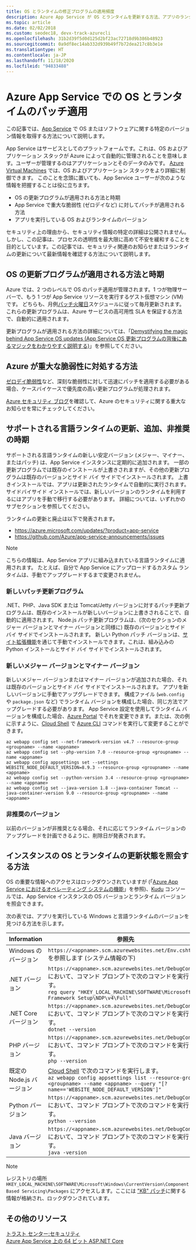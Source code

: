 ```yaml
---
title: OS とランタイムの修正プログラムの適用頻度
description: Azure App Service が OS とランタイムを更新する方法、アプリのランタイムと修正プログラムのレベル、および更新プログラムのお知らせを取得する方法について説明します。
ms.topic: article
ms.date: 02/02/2018
ms.custom: seodec18, devx-track-azurecli
ms.openlocfilehash: 31b2d39f5d0d125d2bf23ac72718d9b386b48923
ms.sourcegitcommit: 0a9df8ec14ab332d939b49f7b72dea217c8b3e1e
ms.translationtype: HT
ms.contentlocale: ja-JP
ms.lasthandoff: 11/18/2020
ms.locfileid: "94833488"
---
```

# <a name="os-and-runtime-patching-in-azure-app-service"></a>Azure App Service での OS とランタイムのパッチ適用

この記事では、[App Service](overview.md) で OS またはソフトウェアに関する特定のバージョン情報を取得する方法について説明します。 

App Service はサービスとしてのプラットフォームです。これは、OS およびアプリケーション スタックが Azure によって自動的に管理されることを意味します。ユーザーが管理するのはアプリケーションとそのデータのみです。 [Azure Virtual Machines](../virtual-machines/index.yml) では、OS およびアプリケーション スタックをより詳細に制御できます。 このことを念頭に置いても、App Service ユーザーが次のような情報を把握することは役に立ちます。

-   OS の更新プログラムが適用される方法と時期
-   App Service で重大な脆弱性 (ゼロデイなど) に対してパッチが適用される方法
-   アプリを実行している OS およびランタイムのバージョン

セキュリティ上の理由から、セキュリティ情報の特定の詳細は公開されません。 しかし、この記事は、プロセスの透明性を最大限に高めて不安を緩和することを目的としています。この記事では、セキュリティ関連のお知らせまたはランタイムの更新について最新情報を確認する方法について説明します。

## <a name="how-and-when-are-os-updates-applied"></a>OS の更新プログラムが適用される方法と時期

Azure では、2 つのレベルで OS のパッチ適用が管理されます。1 つが物理サーバーで、もう 1 つが App Service リソースを実行するゲスト仮想マシン (VM) です。 どちらも、月例[パッチ火曜日](/security-updates/)スケジュールに従って毎月更新されます。 これらの更新プログラムは、Azure サービスの高可用性 SLA を保証する方法で、自動的に適用されます。 

更新プログラムが適用される方法の詳細については、「[Demystifying the magic behind App Service OS updates (App Service OS 更新プログラムの背後にあるマジックをわかりやすく説明する)](https://azure.github.io/AppService/2018/01/18/Demystifying-the-magic-behind-App-Service-OS-updates.html)」を参照してください。

## <a name="how-does-azure-deal-with-significant-vulnerabilities"></a>Azure が重大な脆弱性に対処する方法

[ゼロデイ脆弱性](https://wikipedia.org/wiki/Zero-day_(computing))など、深刻な脆弱性に対して迅速にパッチを適用する必要がある場合、ケースバイケースで優先度の高い更新プログラムが処理されます。

[Azure セキュリティ ブログ](https://azure.microsoft.com/blog/topics/security/)を確認して、Azure のセキュリティに関する重大なお知らせを常にチェックしてください。 

## <a name="when-are-supported-language-runtimes-updated-added-or-deprecated"></a>サポートされる言語ランタイムの更新、追加、非推奨の時期

サポートされる言語ランタイムの新しい安定バージョン (メジャー、マイナー、またはパッチ) は、App Service インスタンスに定期的に追加されます。 一部の更新プログラムでは既存のインストールが上書きされますが、その他の更新プログラムは既存のバージョンとサイド バイ サイドでインストールされます。 上書きインストールでは、アプリは更新されたランタイムで自動的に実行されます。 サイドバイサイド インストールでは、新しいバージョンのランタイムを利用するにはアプリを手動で移行する必要があります。 詳細については、いずれかのサブセクションを参照してください。

ランタイムの更新と廃止は以下で発表されます。

- https://azure.microsoft.com/updates/?product=app-service 
- https://github.com/Azure/app-service-announcements/issues

> [!NOTE] 
> こちらの情報は、App Service アプリに組み込まれている言語ランタイムに適用されます。 たとえば、自分で App Service にアップロードするカスタム ランタイムは、手動でアップグレードするまで変更されません。
>
>

### <a name="new-patch-updates"></a>新しいパッチ更新プログラム

.NET、PHP、Java SDK または Tomcat/Jetty バージョンに対するパッチ更新プログラムは、既存のインストールが新しいバージョンに上書きされることで、自動的に適用されます。 Node.js パッチ更新プログラムは、(次のセクションのメジャー バージョンとマイナー バージョンと同様に) 既存のバージョンとサイド バイ サイドでインストールされます。 新しい Python パッチ バージョンは、[サイト拡張機能](https://azure.microsoft.com/blog/azure-web-sites-extensions/)を通じて手動でインストールできます。これは、組み込みの Python インストールとサイド バイ サイドでインストールされます。

### <a name="new-major-and-minor-versions"></a>新しいメジャー バージョンとマイナー バージョン

新しいメジャー バージョンまたはマイナー バージョンが追加された場合、それは既存のバージョンとサイド バイ サイドでインストールされます。 アプリを新しいバージョンに手動でアップグレードできます。 構成ファイル (`web.config` や `package.json` など) でランタイム バージョンを構成した場合、同じ方法でアップグレードする必要があります。 App Service 設定を使用してランタイム バージョンを構成した場合、[Azure Portal](https://portal.azure.com) でそれを変更できます。または、次の例に示すように、[Cloud Shell](../cloud-shell/overview.md) で [Azure CLI](/cli/azure/get-started-with-azure-cli) コマンドを実行して変更することができます。

```azurecli-interactive
az webapp config set --net-framework-version v4.7 --resource-group <groupname> --name <appname>
az webapp config set --php-version 7.0 --resource-group <groupname> --name <appname>
az webapp config appsettings set --settings WEBSITE_NODE_DEFAULT_VERSION=8.9.3 --resource-group <groupname> --name <appname>
az webapp config set --python-version 3.4 --resource-group <groupname> --name <appname>
az webapp config set --java-version 1.8 --java-container Tomcat --java-container-version 9.0 --resource-group <groupname> --name <appname>
```

### <a name="deprecated-versions"></a>非推奨のバージョン  

以前のバージョンが非推奨となる場合、それに応じてランタイム バージョンのアップグレードを計画できるように、削除日が発表されます。 

## <a name="how-can-i-query-os-and-runtime-update-status-on-my-instances"></a>インスタンスの OS とランタイムの更新状態を照会する方法  

OS の重要な情報へのアクセスはロックダウンされていますが (「[Azure App Service におけるオペレーティング システムの機能](operating-system-functionality.md)」を参照)、[Kudu](https://github.com/projectkudu/kudu/wiki/Kudu-console) コンソールでは、App Service インスタンスの OS バージョンとランタイム バージョンを照会できます。 

次の表では、アプリを実行している Windows と言語ランタイムのバージョンを見つける方法を示します。

| Information | 参照先 | 
|-|-|
| Windows のバージョン | `https://<appname>.scm.azurewebsites.net/Env.cshtml` を参照します (システム情報の下) |
| .NET バージョン | `https://<appname>.scm.azurewebsites.net/DebugConsole` において、コマンド プロンプトで次のコマンドを実行します。 <br>`reg query "HKEY_LOCAL_MACHINE\SOFTWARE\Microsoft\NET Framework Setup\NDP\v4\Full"` |
| .NET Core バージョン | `https://<appname>.scm.azurewebsites.net/DebugConsole` において、コマンド プロンプトで次のコマンドを実行します。 <br> `dotnet --version` |
| PHP バージョン | `https://<appname>.scm.azurewebsites.net/DebugConsole` において、コマンド プロンプトで次のコマンドを実行します。 <br> `php --version` |
| 既定の Node.js バージョン | [Cloud Shell](../cloud-shell/overview.md) で次のコマンドを実行します。 <br> `az webapp config appsettings list --resource-group <groupname> --name <appname> --query "[?name=='WEBSITE_NODE_DEFAULT_VERSION']"` |
| Python バージョン | `https://<appname>.scm.azurewebsites.net/DebugConsole` において、コマンド プロンプトで次のコマンドを実行します。 <br> `python --version` |  
| Java バージョン | `https://<appname>.scm.azurewebsites.net/DebugConsole` において、コマンド プロンプトで次のコマンドを実行します。 <br> `java -version` |  

> [!NOTE]  
> レジストリの場所 `HKEY_LOCAL_MACHINE\SOFTWARE\Microsoft\Windows\CurrentVersion\Component Based Servicing\Packages` にアクセスします。ここには ["KB" パッチ](/security-updates/SecurityBulletins/securitybulletins)に関する情報が格納され、ロックダウンされています。
>
>

## <a name="more-resources"></a>その他のリソース

[トラスト センター:セキュリティ](https://www.microsoft.com/en-us/trustcenter/security)  
[Azure App Service 上の 64 ビット ASP.NET Core](https://gist.github.com/glennc/e705cd85c9680d6a8f1bdb62099c7ac7)

